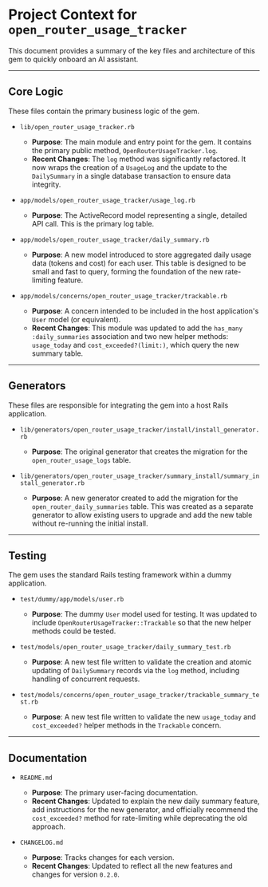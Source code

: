 # Project Context for `open_router_usage_tracker`

This document provides a summary of the key files and architecture of this gem to quickly onboard an AI assistant.

---

## Core Logic

These files contain the primary business logic of the gem.

*   `lib/open_router_usage_tracker.rb`
    *   **Purpose**: The main module and entry point for the gem. It contains the primary public method, `OpenRouterUsageTracker.log`.
    *   **Recent Changes**: The `log` method was significantly refactored. It now wraps the creation of a `UsageLog` and the update to the `DailySummary` in a single database transaction to ensure data integrity.

*   `app/models/open_router_usage_tracker/usage_log.rb`
    *   **Purpose**: The ActiveRecord model representing a single, detailed API call. This is the primary log table.

*   `app/models/open_router_usage_tracker/daily_summary.rb`
    *   **Purpose**: A new model introduced to store aggregated daily usage data (tokens and cost) for each user. This table is designed to be small and fast to query, forming the foundation of the new rate-limiting feature.

*   `app/models/concerns/open_router_usage_tracker/trackable.rb`
    *   **Purpose**: A concern intended to be included in the host application's `User` model (or equivalent).
    *   **Recent Changes**: This module was updated to add the `has_many :daily_summaries` association and two new helper methods: `usage_today` and `cost_exceeded?(limit:)`, which query the new summary table.

---

## Generators

These files are responsible for integrating the gem into a host Rails application.

*   `lib/generators/open_router_usage_tracker/install/install_generator.rb`
    *   **Purpose**: The original generator that creates the migration for the `open_router_usage_logs` table.

*   `lib/generators/open_router_usage_tracker/summary_install/summary_install_generator.rb`
    *   **Purpose**: A new generator created to add the migration for the `open_router_daily_summaries` table. This was created as a separate generator to allow existing users to upgrade and add the new table without re-running the initial install.

---

## Testing

The gem uses the standard Rails testing framework within a dummy application.

*   `test/dummy/app/models/user.rb`
    *   **Purpose**: The dummy `User` model used for testing. It was updated to include `OpenRouterUsageTracker::Trackable` so that the new helper methods could be tested.

*   `test/models/open_router_usage_tracker/daily_summary_test.rb`
    *   **Purpose**: A new test file written to validate the creation and atomic updating of `DailySummary` records via the `log` method, including handling of concurrent requests.

*   `test/models/concerns/open_router_usage_tracker/trackable_summary_test.rb`
    *   **Purpose**: A new test file written to validate the new `usage_today` and `cost_exceeded?` helper methods in the `Trackable` concern.

---

## Documentation

*   `README.md`
    *   **Purpose**: The primary user-facing documentation.
    *   **Recent Changes**: Updated to explain the new daily summary feature, add instructions for the new generator, and officially recommend the `cost_exceeded?` method for rate-limiting while deprecating the old approach.

*   `CHANGELOG.md`
    *   **Purpose**: Tracks changes for each version.
    *   **Recent Changes**: Updated to reflect all the new features and changes for version `0.2.0`.
